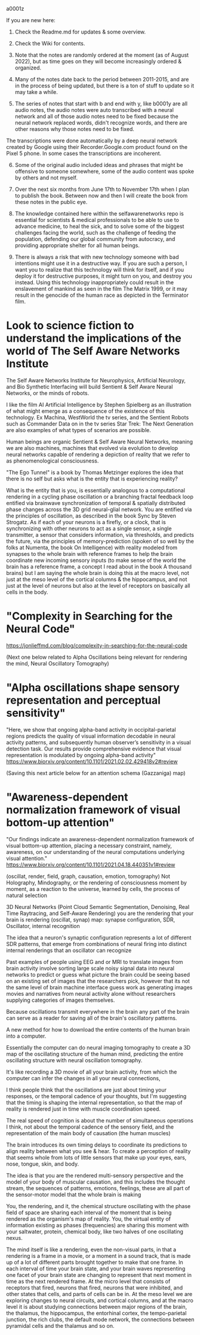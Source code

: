 a0001z

If you are new here:

1. Check the Readme.md for updates & some overview.

2. Check the Wiki for contents.

3. Note that the notes are randomly ordered at the moment (as of August 2022), but as time goes on they will become increasingly ordered & organized.

4. Many of the notes date back to the period between 2011-2015, and are in the process of being updated, but there is a ton of stuff to update so it may take a while.

5. The series of notes that start with b and end with y, like b0001y are all audio notes, the audio notes were auto transcribed with a neural network and all of those audio notes need to be fixed because the neural network replaced words, didn't recognize words, and there are other reasons why those notes need to be fixed.

The transcriptions were done automatically by a deep neural network created by Google using their Recorder.Google.com product found on the Pixel 5 phone. In some cases the transcriptions are incoherent.

6. Some of the original audio included ideas and phrases that might be offensive to someone somewhere, some of the audio content was spoke by others and not myself.

7. Over the next six months from June 17th to November 17th when I plan to publish the book. Between now and then I will create the book from these notes in the public eye.

8. The knowledge contained here within the selfawarenetworks repo is essential for scientists & medical professionals to be able to use to advance medicine, to heal the sick, and to solve some of the biggest challenges facing the world, such as the challenge of feeding the population, defending our global community from autocracy, and providing appropriate shelter for all human beings.

9. There is always a risk that with new technology someone with bad intentions might use it in a destructive way. If you are such a person, I want you to realize that this technology will think for itself, and if you deploy it for destructive purposes, it might turn on you, and destroy you instead. Using this technology inappropriately could result in the enslavement of mankind as seen in the film The Matrix 1999, or it may result in the genocide of the human race as depicted in the Terminator film.

# Look to science fiction to understand the implications of the world of The Self Aware Networks Institute

The Self Aware Networks Institute for Neurophysics, Artificial Neurology, and Bio Synthetic Interfacing will build Sentient & Self Aware Neural Networks, or the minds of robots. 

I like the film AI Artificial Intelligence by Stephen Spielberg as an illustration of what might emerge as a consequence of the existence of this technology. Ex Machina, WestWorld the tv series, and the Sentient Robots such as Commander Data on in the tv series Star Trek: The Next Generation are also examples of what types of scenarios are possible.

Human beings are organic Sentient & Self Aware Neural Networks, meaning we are also machines, machines that evolved via evolution to develop neural networks capable of rendering a depiction of reality that we refer to as phenomenological consciousness.

"The Ego Tunnel" is a book by Thomas Metzinger explores the idea that there is no self but asks what is the entity that is experiencing reality?

What is the entity that is you, is essentially analogous to a computational rendering in a cycling phase oscillation or a branching fractal feedback loop entified via brainwave synchronization of temporal & spatially distributed phase changes across the 3D grid neural-glial network. You are entified via the principles of oscillation, as described in the book Sync by Steven Strogatz. As if each of your neurons is a firefly, or a clock, that is synchronizing with other neurons to act as a single sensor, a single transmitter, a sensor that considers information, via thresholds, and predicts the future, via the principles of memory-prediction (spoken of so well by the folks at Numenta, the book On Intelligence) with reality modeled from synapses to the whole brain with reference frames to help the brain coordinate new incoming sensory inputs (to make sense of the world the brain has a reference frame, a concept I read about in the book A thousand brains) but I am saying the whole brain is doing this at the macro level, not just at the meso level of the cortical columns & the hippocampus, and not just at the level of neurons but also at the level of receptors on basically all cells in the body.

# "Complexity in Searching for the Neural Code"
https://jonlieffmd.com/blog/complexity-in-searching-for-the-neural-code

(Next one below related to Alpha Oscillations being relevant for rendering the mind, Neural Oscillatory Tomography)
# "Alpha oscillations shape sensory representation and perceptual sensitivity"
"Here, we show that ongoing alpha-band activity in occipital-parietal regions predicts the quality of visual information decodable in neural activity patterns, and subsequently human observer’s sensitivity in a visual detection task. Our results provide comprehensive evidence that visual representation is modulated by ongoing alpha-band activity"
https://www.biorxiv.org/content/10.1101/2021.02.02.429418v2#review

(Saving this next article below for an attention schema (Gazzaniga) map)
# "Awareness-dependent normalization framework of visual bottom-up attention"
"Our findings indicate an awareness-dependent normalization framework of visual bottom-up attention, placing a necessary constraint, namely, awareness, on our understanding of the neural computations underlying visual attention."
https://www.biorxiv.org/content/10.1101/2021.04.18.440351v1#review

(oscillat, render, field, graph, causation, emotion, tomography)
Not Holography, Mindography, or the rendering of consciousness moment by moment, as a reaction to the universe, learned by cells, the process of natural selection

3D Neural Networks (Point Cloud Semantic Segmentation, Denoising, Real Time Raytracing, and Self-Aware Rendering)
you are the rendering that your brain is rendering
(oscillat, synap) map: synapse configuration, SDR, Oscillator, internal recognition

The idea that a neuron's synaptic configuration represents a lot of different SDR patterns, that emerge from combinations of neural firing into distinct internal renderings that an oscillator can recognize

Past examples of people using EEG and or MRI to translate images from brain activity involve sorting large scale noisy signal data into neural networks to predict or guess what picture the brain could be seeing based on an existing set of images that the researchers pick, however that its not the same level of brain machine interface guess work as generating images movies and narratives from neural activity alone without researchers supplying categories of images themselves.

Because oscillations transmit everywhere in the brain any part of the brain can serve as a reader for saving all of the brain's oscillatory patterns.

A new method for how to download the entire contents of the human brain into a computer.

Essentially the computer can do neural imaging tomography to create a 3D map of the oscillating structure of the human mind, predicting the entire oscillating structure with neural oscillation tomography.

It's like recording a 3D movie of all your brain activity, from which the computer can infer the changes in all your neural connections, 

I think people think that the oscillations are just about timing your responses, or the temporal cadence of your thoughts, but I'm suggesting that the timing is shaping the internal representation, so that the map of reality is rendered just in time with muscle coordination speed.

The real speed of cognition is about the number of simultaneous operations I think, not about the temporal cadence of the sensory field, and the representation of the main body of causation (the human muscles)

The brain introduces its own timing delays to coordinate its predictions to align reality between what you see & hear. To create a perception of reality that seems whole from lots of little sensors that make up your eyes, ears, nose, tongue, skin, and body.

The idea is that you are the rendered multi-sensory perspective and the model of your body of muscular causation, and this includes the thought stream, the sequences of patterns, emotions, feelings, these are all part of the sensor-motor model that the whole brain is making

You, the rendering, and it, the chemical structure oscillating with the phase field of space are sharing each interval of the moment that is being rendered as the organism's map of reality. You, the virtual entity of information existing as phases (frequencies) are sharing this moment with your saltwater, protein, chemical body, like two halves of one oscillating nexus.

The mind itself is like a rendering, even the non-visual parts, in that a rendering is a frame in a movie, or a moment in a sound track, that is made up of a lot of different parts brought together to make that one frame. In each interval of time your brain state, and your brain waves representing one facet of your brain state are changing to represent that next moment in time as the next rendered frame. At the micro level that consists of receptors that fired, neurons that fired, neurons that were inhibited, and other states that cells, and parts of cells can be in. At the meso level we are exploring changes to neural circuits, and cortical columns, and at the macro level it is about studying connections between major regions of the brain, the thalamus, the hippocampus, the entorhinal cortex, the tempo-parietal junction, the rich clubs, the default mode network, the connections between pyramidal cells and the thalamus and so on.



